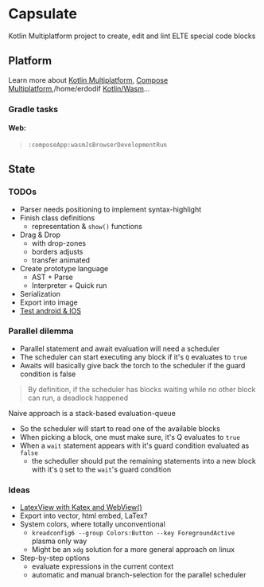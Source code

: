 # Capsulate

Kotlin Multiplatform project to create, edit and lint ELTE special code blocks

## Platform

Learn more about [Kotlin Multiplatform](https://www.jetbrains.com/help/kotlin-multiplatform-dev/get-started.html),
[Compose Multiplatform](https://github.com/JetBrains/compose-multiplatform/#compose-multiplatform),/home/erdodif
[Kotlin/Wasm](https://kotl.in/wasm/)…

### Gradle tasks

#### Web: 

> `:composeApp:wasmJsBrowserDevelopmentRun`

## State

### TODOs

- Parser needs positioning to implement syntax-highlight
- Finish class definitions
  - representation & `show()` functions
- Drag & Drop 
  - with drop-zones
  - borders adjusts
  - transfer animated
- Create prototype language
  - AST + Parse
  - Interpreter + Quick run
- Serialization
- Export into image
- [Test android & IOS](https://maestro.mobile.dev/)

### Parallel dilemma

- Parallel statement and await evaluation will need a scheduler
- The scheduler can start executing any block if it's `Q` evaluates to `true`
- Awaits will basically give back the torch  to the scheduler if the guard condition is false

> By definition, if the scheduler has blocks waiting while no other block can run, 
a deadlock happened

Naive approach is a stack-based evaluation-queue

- So the scheduler will start to read one of the available blocks
- When picking a block, one must make sure, it's Q evaluates to `true`
- When a `wait` statement appears with it's guard condition evaluated as `false`
  - the scheduller should put the remaining statements into a new block with it's `Q` set to the `wait`'s guard condition


### Ideas

- [LatexView with Katex and WebView()](https://github.com/judemanutd/KaTeXView)
- Export into vector, html embed, LaTex?
- System colors, where totally unconventional
  - `kreadconfig6 --group Colors:Button --key ForegroundActive` plasma only way 
  - Might be an `xdg` solution for a more general approach on linux
- Step-by-step options
  - evaluate expressions in the current context
  - automatic and manual branch-selection for the parallel scheduler
